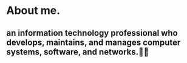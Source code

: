# About me.
## an information technology professional who develops, maintains, and manages computer systems, software, and networks.🤷‍♂️
